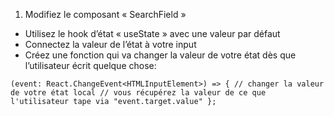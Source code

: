 1. Modifiez le composant « SearchField »

- Utilisez le hook d’état « useState » avec une valeur par défaut
- Connectez la valeur de l’état à votre input
- Créez une fonction qui va changer la valeur de votre état dès que l’utilisateur écrit quelque chose:

`(event: React.ChangeEvent<HTMLInputElement>) => { // changer la valeur de votre état local // vous récupérez la valeur de ce que l'utilisateur tape via "event.target.value" };`
